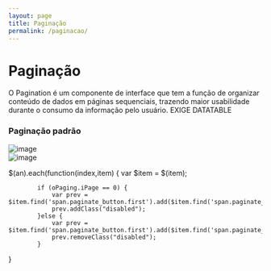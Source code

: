 ```yaml
---
layout: page
title: Paginação
permalink: /paginacao/
---
```

# Paginação
O Pagination é um componente de interface que tem a função de organizar conteúdo de dados em páginas sequenciais, trazendo maior usabilidade durante o consumo da informação pelo usuário.
EXIGE DATATABLE

### Paginação padrão
 
![image](https://github.com/robertobettega/Documentacao/assets/55776132/fa816b15-c055-4eb9-87b7-85c3447e0009)<br>
![image](https://github.com/robertobettega/Documentacao/assets/55776132/0513a368-9e3b-4170-9a41-4d0ccf4facec)


$(an).each(function(index,item) {
            var $item = $(item);
           
            if (oPaging.iPage == 0) {
                var prev = $item.find('span.paginate_button.first').add($item.find('span.paginate_button.previous'));
                prev.addClass("disabled");
            }else {
                var prev = $item.find('span.paginate_button.first').add($item.find('span.paginate_button.previous'));
                prev.removeClass("disabled");
            }
}

